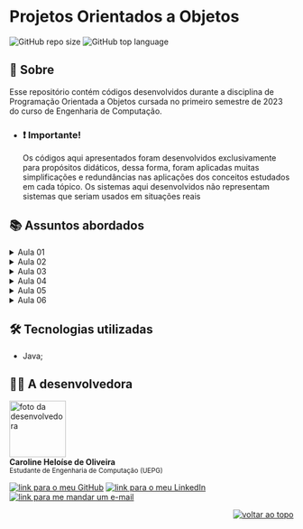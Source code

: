 <div id="topo"></div>

# Projetos Orientados a Objetos

<img alt="GitHub repo size" src="https://img.shields.io/github/repo-size/Carol42/oop-projects?color=181717&logo=github&style=plastic&logoColor=181717">
 <img alt="GitHub top language" src="https://img.shields.io/github/languages/top/Carol42/oop-projects?color=E92C2E&logo=java&style=plastic">



## :pushpin: Sobre
Esse repositório contém códigos desenvolvidos durante a disciplina de Programação Orientada a Objetos cursada no primeiro semestre de 2023 do curso de Engenharia de Computação.

- ### ❗ Importante!
    Os códigos aqui apresentados foram desenvolvidos exclusivamente para propósitos didáticos, dessa forma, foram aplicadas muitas simplificações e redundâncias nas aplicações dos conceitos estudados em cada tópico. Os sistemas aqui desenvolvidos não representam sistemas que seriam usados em situações reais


## :books: Assuntos abordados

<details>
<summary>Aula 01</summary>

- Conceitos iniciais de classe e objeto;
- Encapsulamento:
    - Conceitos iniciais de atributos e métodos;
    - Atributos públicos e privados;
    - Métodos *get* e *set*;
- Início do desenvolvimento do sistema de controle bancário;
- [Atividade prática](./conta_corrente/).

</details>

<details>
<summary>Aula 02</summary>

- Construtores e sobrecarga de métodos (overload);
- Continuação do desenvolvimento do sistema de controle bancário;
- Desafio: Implementação com vetores;
- [Atividade prática](./conta_corrente/).

</details>

<details>
<summary>Aula 03</summary>

- Introdução a vetores em java;
- Variáveis do tipo referência;
- Método toString();
- Desenvolvimento do sistema de controle de estoque;
- [Atividade prática](./controle_estoque/).

</details>

<details>
<summary>Aula 04</summary>

- Métodos e atributos estáticos;
- Métodos auxiliares à execução do programa (sem criação de objetos);
- Desenvolvimento de uma classe que contém operações utilitárias de manipulação de vetores;
- [Atividade prática](./vetores/).

</details>

<details>
<summary>Aula 05</summary>

- Reutilização de classes:
    - Composição (delegação)
- Desenvolvimento de um novo sistema de controle de estoque, que contenha uma classe Data para adicionara validade aos produtos;
- [Atividade prática](./datas_de_validade/).

</details>

<details>
<summary>Aula 06</summary>

- Reutilização de classes:
    - Herança;
    - Subclasse e superclasse;
    - Sobreposição (override);
- Desenvolvimento de um sistema de cadastro de funcionários e alunos de uma universidade
- [Atividade prática](./datas_de_validade/).

</details>

## :hammer_and_wrench: Tecnologias utilizadas

- Java;


<!-- INFORMAÇÕES SOBRE A DESENVOLVEDORA -->
## :woman_technologist: A desenvolvedora

<img src="https://avatars.githubusercontent.com/u/63017741?v=4" width="100px;" alt="foto da desenvolvedora"/>
</br>
<strong>Caroline Heloíse de Oliveira</strong>
</br>
<sup>Estudante de Engenharia de Computação (UEPG)</sup>
</br>

<a href="https://github.com/Carol42"><img src="https://img.shields.io/static/v1?label&message=Carol42&color=181717&style=plastic&logo=github" alt="link para o meu GitHub" /></a>
<a href="https://linkedin.com/in/carol42"><img src="https://img.shields.io/static/v1?label&message=/in/carol42&color=0A66C2&style=plastic&logo=linkedin" alt="link para o meu LinkedIn" /></a>
<a href="mailto:carol42.helo@gmail.com"><img src="https://img.shields.io/static/v1?label&message=carol42.helo@gmail.com&color=whitesmoke&style=plastic&logo=gmail" alt="link para me mandar um e-mail" /></a>

<!-- BOTÃO PARA VOLTAR AO TOPO DA PÁGINA -->
<p align="right"><a href="#topo"><img src="https://img.shields.io/static/v1?label&message=voltar ao topo&color=E92C2E&style=flat&logo" alt="voltar ao topo" /></a></p>
